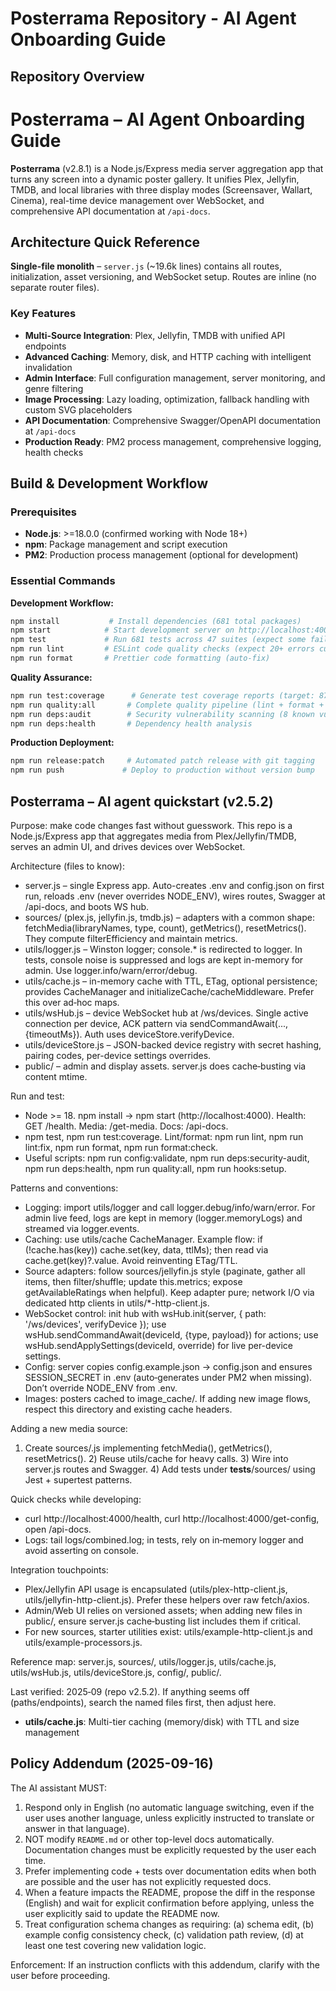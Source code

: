# Posterrama Repository - AI Agent Onboarding Guide

## Repository Overview

# Posterrama – AI Agent Onboarding Guide

**Posterrama** (v2.8.1) is a Node.js/Express media server aggregation app that turns any screen into a dynamic poster gallery. It unifies Plex, Jellyfin, TMDB, and local libraries with three display modes (Screensaver, Wallart, Cinema), real-time device management over WebSocket, and comprehensive API documentation at `/api-docs`.

## Architecture Quick Reference

**Single-file monolith** – `server.js` (~19.6k lines) contains all routes, initialization, asset versioning, and WebSocket setup. Routes are inline (no separate router files).

### Key Features

- **Multi-Source Integration**: Plex, Jellyfin, TMDB with unified API endpoints
- **Advanced Caching**: Memory, disk, and HTTP caching with intelligent invalidation
- **Admin Interface**: Full configuration management, server monitoring, and genre filtering
- **Image Processing**: Lazy loading, optimization, fallback handling with custom SVG placeholders
- **API Documentation**: Comprehensive Swagger/OpenAPI documentation at `/api-docs`
- **Production Ready**: PM2 process management, comprehensive logging, health checks

## Build & Development Workflow

### Prerequisites

- **Node.js**: >=18.0.0 (confirmed working with Node 18+)
- **npm**: Package management and script execution
- **PM2**: Production process management (optional for development)

### Essential Commands

**Development Workflow:**

```bash
npm install           # Install dependencies (681 total packages)
npm start            # Start development server on http://localhost:4000
npm test             # Run 681 tests across 47 suites (expect some failures)
npm run lint         # ESLint code quality checks (expect 20+ errors currently)
npm run format       # Prettier code formatting (auto-fix)
```

**Quality Assurance:**

```bash
npm run test:coverage      # Generate test coverage reports (target: 87%+)
npm run quality:all       # Complete quality pipeline (lint + format + test + security)
npm run deps:audit        # Security vulnerability scanning (8 known vulnerabilities)
npm run deps:health       # Dependency health analysis
```

**Production Deployment:**

```bash
npm run release:patch     # Automated patch release with git tagging
npm run push             # Deploy to production without version bump
```

## Posterrama – AI agent quickstart (v2.5.2)

Purpose: make code changes fast without guesswork. This repo is a Node.js/Express app that aggregates media from Plex/Jellyfin/TMDB, serves an admin UI, and drives devices over WebSocket.

Architecture (files to know):

- server.js – single Express app. Auto-creates .env and config.json on first run, reloads .env (never overrides NODE_ENV), wires routes, Swagger at /api-docs, and boots WS hub.
- sources/ (plex.js, jellyfin.js, tmdb.js) – adapters with a common shape: fetchMedia(libraryNames, type, count), getMetrics(), resetMetrics(). They compute filterEfficiency and maintain metrics.
- utils/logger.js – Winston logger; console.\* is redirected to logger. In tests, console noise is suppressed and logs are kept in-memory for admin. Use logger.info/warn/error/debug.
- utils/cache.js – in-memory cache with TTL, ETag, optional persistence; provides CacheManager and initializeCache/cacheMiddleware. Prefer this over ad‑hoc maps.
- utils/wsHub.js – device WebSocket hub at /ws/devices. Single active connection per device, ACK pattern via sendCommandAwait(..., {timeoutMs}). Auth uses deviceStore.verifyDevice.
- utils/deviceStore.js – JSON-backed device registry with secret hashing, pairing codes, per-device settings overrides.
- public/ – admin and display assets. server.js does cache‑busting via content mtime.

Run and test:

- Node >= 18. npm install → npm start (http://localhost:4000). Health: GET /health. Media: /get-media. Docs: /api-docs.
- npm test, npm run test:coverage. Lint/format: npm run lint, npm run lint:fix, npm run format, npm run format:check.
- Useful scripts: npm run config:validate, npm run deps:security-audit, npm run deps:health, npm run quality:all, npm run hooks:setup.

Patterns and conventions:

- Logging: import utils/logger and call logger.debug/info/warn/error. For admin live feed, logs are kept in memory (logger.memoryLogs) and streamed via logger.events.
- Caching: use utils/cache CacheManager. Example flow: if (!cache.has(key)) cache.set(key, data, ttlMs); then read via cache.get(key)?.value. Avoid reinventing ETag/TTL.
- Source adapters: follow sources/jellyfin.js style (paginate, gather all items, then filter/shuffle; update this.metrics; expose getAvailableRatings when helpful). Keep adapter pure; network I/O via dedicated http clients in utils/\*-http-client.js.
- WebSocket control: init hub with wsHub.init(server, { path: '/ws/devices', verifyDevice }); use wsHub.sendCommandAwait(deviceId, {type, payload}) for actions; use wsHub.sendApplySettings(deviceId, override) for live per-device settings.
- Config: server copies config.example.json → config.json and ensures SESSION_SECRET in .env (auto‑generates under PM2 when missing). Don’t override NODE_ENV from .env.
- Images: posters cached to image_cache/. If adding new image flows, respect this directory and existing cache headers.

Adding a new media source:

1. Create sources/<name>.js implementing fetchMedia(), getMetrics(), resetMetrics(). 2) Reuse utils/cache for heavy calls. 3) Wire into server.js routes and Swagger. 4) Add tests under **tests**/sources/ using Jest + supertest patterns.

Quick checks while developing:

- curl http://localhost:4000/health, curl http://localhost:4000/get-config, open /api-docs.
- Logs: tail logs/combined.log; in tests, rely on in‑memory logger and avoid asserting on console.

Integration touchpoints:

- Plex/Jellyfin API usage is encapsulated (utils/plex-http-client.js, utils/jellyfin-http-client.js). Prefer these helpers over raw fetch/axios.
- Admin/Web UI relies on versioned assets; when adding new files in public/, ensure server.js cache‑busting list includes them if critical.
- For new sources, starter utilities exist: utils/example-http-client.js and utils/example-processors.js.

Reference map: server.js, sources/, utils/logger.js, utils/cache.js, utils/wsHub.js, utils/deviceStore.js, config/, public/.

Last verified: 2025‑09 (repo v2.5.2). If anything seems off (paths/endpoints), search the named files first, then adjust here.

- **utils/cache.js**: Multi-tier caching (memory/disk) with TTL and size management

## Policy Addendum (2025-09-16)

The AI assistant MUST:

1. Respond only in English (no automatic language switching, even if the user uses another language, unless explicitly instructed to translate or answer in that language).
2. NOT modify `README.md` or other top-level docs automatically. Documentation changes must be explicitly requested by the user each time.
3. Prefer implementing code + tests over documentation edits when both are possible and the user has not explicitly requested docs.
4. When a feature impacts the README, propose the diff in the response (English) and wait for explicit confirmation before applying, unless the user explicitly said to update the README now.
5. Treat configuration schema changes as requiring: (a) schema edit, (b) example config consistency check, (c) validation path review, (d) at least one test covering new validation logic.

Enforcement: If an instruction conflicts with this addendum, clarify with the user before proceeding.
